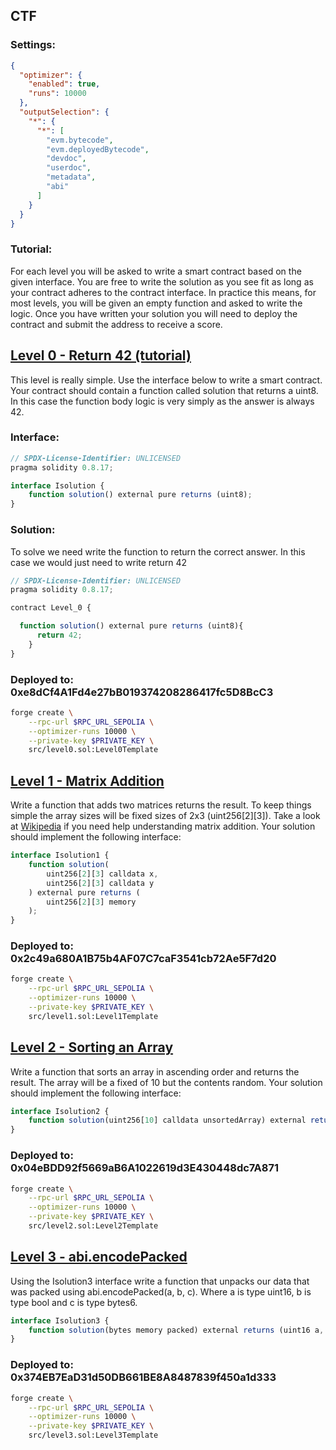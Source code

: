 ## CTF

### Settings:
```json
{
  "optimizer": {
    "enabled": true,
    "runs": 10000
  },
  "outputSelection": {
    "*": {
      "*": [
        "evm.bytecode",
        "evm.deployedBytecode",
        "devdoc",
        "userdoc",
        "metadata",
        "abi"
      ]
    }
  }
}
```

### Tutorial:
For each level you will be asked to write a smart contract based on the given interface. You are free to write the solution as you see fit as long as your contract adheres to the contract interface. In practice this means, for most levels, you will be given an empty function and asked to write the logic. Once you have written your solution you will need to deploy the contract and submit the address to receive a score.

## [Level 0 - Return 42 (tutorial)](https://www.solidityctf.xyz/level-0)

This level is really simple. Use the interface below to write a smart contract. Your contract should contain a function called solution that returns a uint8. In this case the function body logic is very simply as the answer is always 42.

### Interface:
```ts
// SPDX-License-Identifier: UNLICENSED
pragma solidity 0.8.17;

interface Isolution {
    function solution() external pure returns (uint8);
}
```

### Solution:
To solve we need write the function to return the correct answer. In this case we would just need to write return 42

```ts
// SPDX-License-Identifier: UNLICENSED
pragma solidity 0.8.17;

contract Level_0 {

  function solution() external pure returns (uint8){
      return 42;
    }
}
```

### Deployed to: 0xe8dCf4A1Fd4e27bB019374208286417fc5D8BcC3
```sh
forge create \
    --rpc-url $RPC_URL_SEPOLIA \
    --optimizer-runs 10000 \
    --private-key $PRIVATE_KEY \
    src/level0.sol:Level0Template
```

## [Level 1 - Matrix Addition](https://www.solidityctf.xyz/level-1)

Write a function that adds two matrices returns the result. To keep things simple the array sizes will be fixed sizes of 2x3 (uint256[2][3]). Take a look at [Wikipedia](https://en.wikipedia.org/wiki/Matrix_addition) if you need help understanding matrix addition. Your solution should implement the following interface:
```ts
interface Isolution1 {
    function solution(
        uint256[2][3] calldata x, 
        uint256[2][3] calldata y
    ) external pure returns (
        uint256[2][3] memory
    );
}
```

### Deployed to: 0x2c49a680A1B75b4AF07C7caF3541cb72Ae5F7d20
```sh
forge create \
    --rpc-url $RPC_URL_SEPOLIA \
    --optimizer-runs 10000 \
    --private-key $PRIVATE_KEY \
    src/level1.sol:Level1Template
```

## [Level 2 - Sorting an Array](https://www.solidityctf.xyz/level-2)

Write a function that sorts an array in ascending order and returns the result. The array will be a fixed of 10 but the contents random. Your solution should implement the following interface:

```ts
interface Isolution2 {
    function solution(uint256[10] calldata unsortedArray) external returns (uint256[10] memory sortedArray);
}
```

### Deployed to: 0x04eBDD92f5669aB6A1022619d3E430448dc7A871
```sh
forge create \
    --rpc-url $RPC_URL_SEPOLIA \
    --optimizer-runs 10000 \
    --private-key $PRIVATE_KEY \
    src/level2.sol:Level2Template
```

## [Level 3 - abi.encodePacked](https://www.solidityctf.xyz/level-3)

Using the Isolution3 interface write a function that unpacks our data that was packed using abi.encodePacked(a, b, c). Where a is type uint16, b is type bool and c is type bytes6.


```ts
interface Isolution3 {
    function solution(bytes memory packed) external returns (uint16 a, bool b, bytes6 c);
}
```

### Deployed to: 0x374EB7EaD31d50DB661BE8A8487839f450a1d333
```sh
forge create \
    --rpc-url $RPC_URL_SEPOLIA \
    --optimizer-runs 10000 \
    --private-key $PRIVATE_KEY \
    src/level3.sol:Level3Template
```
